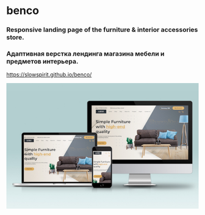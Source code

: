 # benco<br>
### Responsive landing page of the furniture & interior accessories store.
### Адаптивная верстка лендинга магазина мебели и предметов интерьера.

https://slowspirit.github.io/benco/

<img src="./Benco_mockup_700.jpg">
